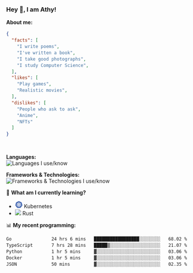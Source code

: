 ### Hey 👋, I am Athy!<br>

**About me:**


```json
{
  "facts": [
    "I write poems",
    "I've written a book",
    "I take good photographs",
    "I study Computer Science",
  ],
  "likes": [
    "Play games",
    "Realistic movies",
  ],
  "dislikes": [
    "People who ask to ask",
    "Anime",
    "NFTs"
  ]
}
```
<br>


**Languages:**<br>
![Languages I use/know](https://skillicons.dev/icons?i=py,js,html,go,lua,java)

**Frameworks & Technologies:**<br />
![Frameworks & Technologies I use/know](https://skillicons.dev/icons?i=nodejs,nextjs,ts,react,express,docker,kubernetes,mysql,postgresql,mongodb,git,github,tailwind,prisma)

📙 **What am I currently learning?**

- <img height="20" src="https://github.com/devicons/devicon/blob/master/icons/kubernetes/kubernetes-plain.svg" />  Kubernetes
- <img height="20" src="https://cdn.jsdelivr.net/gh/devicons/devicon/icons/rust/rust-plain.svg" /> Rust

📊 **My recent programming:**

<!--START_SECTION:waka-->

```txt
Go               24 hrs 6 mins   █████████████████░░░░░░░░   68.02 %
TypeScript       7 hrs 28 mins   █████▒░░░░░░░░░░░░░░░░░░░   21.07 %
Python           1 hr 5 mins     ▓░░░░░░░░░░░░░░░░░░░░░░░░   03.06 %
Docker           1 hr 5 mins     ▓░░░░░░░░░░░░░░░░░░░░░░░░   03.06 %
JSON             50 mins         ▓░░░░░░░░░░░░░░░░░░░░░░░░   02.35 %
```

<!--END_SECTION:waka-->
